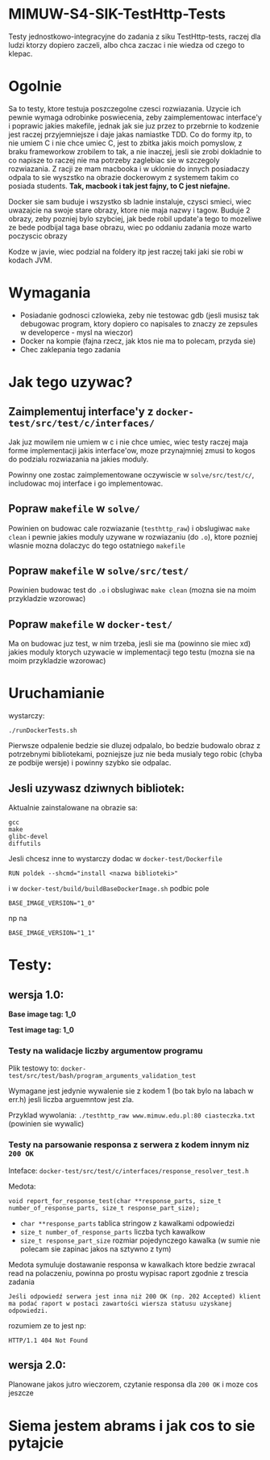 # MIMUW-S4-SIK-TestHttp-Tests
Testy jednostkowo-integracyjne do zadania z siku TestHttp-tests, raczej dla ludzi ktorzy dopiero zaczeli, albo chca zaczac i nie wiedza od czego to klepac.

# Ogolnie
Sa to testy, ktore testuja poszczegolne czesci rozwiazania. Uzycie ich pewnie wymaga odrobinke poswiecenia, zeby zaimplementowac interface'y i poprawic jakies makefile, jednak jak sie juz przez to przebrnie to kodzenie jest raczej przyjemniejsze i daje jakas namiastke TDD. Co do formy itp, to nie umiem C i nie chce umiec C, jest to zbitka jakis moich pomyslow, z braku frameworkow zrobilem to tak, a nie inaczej, jesli sie zrobi dokladnie to co napisze to raczej nie ma potrzeby zaglebiac sie w szczegoly rozwiazania. Z racji ze mam macbooka i w uklonie do innych posiadaczy odpala to sie wyszstko na obrazie dockerowym z systemem takim co posiada students. <b>Tak, macbook i tak jest fajny, to C jest niefajne.</b>

Docker sie sam buduje i wszystko sb ladnie instaluje, czysci smieci, wiec uwazajcie na swoje stare obrazy, ktore nie maja nazwy i tagow. Buduje 2 obrazy, zeby pozniej bylo szybciej, jak bede robil update'a tego to mozeliwe ze bede podbijal taga base obrazu, wiec po oddaniu zadania moze warto poczyscic obrazy

Kodze w javie, wiec podzial na foldery itp jest raczej taki jaki sie robi w kodach JVM.

# Wymagania

- Posiadanie godnosci czlowieka, zeby nie testowac gdb (jesli musisz tak debugowac program, ktory dopiero co napisales to znaczy ze zepsules w developerce - mysl na wieczor)
- Docker na kompie (fajna rzecz, jak ktos nie ma to polecam, przyda sie)
- Chec zaklepania tego zadania


# Jak tego uzywac?
## Zaimplementuj interface'y z `docker-test/src/test/c/interfaces/`
Jak juz mowilem nie umiem w c i nie chce umiec, wiec testy raczej maja forme implementacji jakis interface'ow, moze przynajmniej zmusi to kogos do podzialu rozwiazania na jakies moduly.

Powinny one zostac zaimplementowane oczywiscie w `solve/src/test/c/`, includowac moj interface i go implementowac.

## Popraw `makefile` w `solve/`
Powinien on budowac cale rozwiazanie (`testhttp_raw`) i obslugiwac `make clean` i pewnie jakies moduly uzywane w rozwiazaniu (do `.o`), ktore pozniej wlasnie mozna dolaczyc do tego ostatniego `makefile`

## Popraw `makefile` w `solve/src/test/`
Powinien budowac test do `.o` i obslugiwac `make clean`
(mozna sie na moim przykladzie wzorowac)

## Popraw `makefile` w `docker-test/`
Ma on budowac juz test, w nim trzeba, jesli sie ma (powinno sie miec xd) jakies moduly ktorych uzywacie w implementacji tego testu
(mozna sie na moim przykladzie wzorowac)

# Uruchamianie
wystarczy:
```
./runDockerTests.sh
```

Pierwsze odpalenie bedzie sie dluzej odpalalo, bo bedzie budowalo obraz z potrzebnymi bibliotekami, pozniejsze juz nie beda musialy tego robic (chyba ze podbije wersje) i powinny szybko sie odpalac.

## Jesli uzywasz dziwnych bibliotek:
Aktualnie zainstalowane na obrazie sa:
```
gcc
make
glibc-devel
diffutils
```

Jesli chcesz inne to wystarczy dodac w `docker-test/Dockerfile`
```
RUN poldek --shcmd="install <nazwa biblioteki>"
```

i w `docker-test/build/buildBaseDockerImage.sh` podbic pole
```
BASE_IMAGE_VERSION="1_0"
```
np na
```
BASE_IMAGE_VERSION="1_1"
```

# Testy:
## wersja 1.0:
<b>Base image tag: 1_0</b>

<b>Test image tag: 1_0</b>
### Testy na walidacje liczby argumentow programu
Plik testowy to: 
`docker-test/src/test/bash/program_arguments_validation_test`

Wymagane jest jedynie wywalenie sie z kodem 1 (bo tak bylo na labach w err.h) jesli liczba arguemntow jest zla.

Przyklad wywolania:
`./testhttp_raw www.mimuw.edu.pl:80 ciasteczka.txt` (powinien sie wywalic)

### Testy na parsowanie responsa z serwera z kodem innym niz `200 OK`
Inteface: 
`docker-test/src/test/c/interfaces/response_resolver_test.h`

Medota:
```
void report_for_response_test(char **response_parts, size_t number_of_response_parts, size_t response_part_size);
```

- `char **response_parts` tablica stringow z kawalkami odpowiedzi
- `size_t number_of_response_parts` liczba tych kawalkow
- `size_t response_part_size` rozmiar pojedynczego kawalka (w sumie nie polecam sie zapinac jakos na sztywno z tym)

Medota symuluje dostawanie responsa w kawalkach ktore bedzie zwracal read na polaczeniu, powinna po prostu wypisac raport zgodnie z trescia zadania 
```
Jeśli odpowiedź serwera jest inna niż 200 OK (np. 202 Accepted) klient ma podać raport w postaci zawartości wiersza statusu uzyskanej odpowiedzi.
```
rozumiem ze to jest np:
```
HTTP/1.1 404 Not Found
```

## wersja 2.0:
Planowane jakos jutro wieczorem, czytanie responsa dla `200 OK` i moze cos jeszcze


# Siema jestem abrams i jak cos to sie pytajcie



